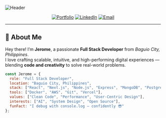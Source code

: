 <!-- Premium GitHub Profile README by ChatGPT for Jerome Millares -->

![Header](https://capsule-render.vercel.app/api?type=waving&color=gradient&height=230&section=header&text=Jerome%20Millares%20&fontSize=45&fontAlignY=40&desc=Full%20Stack%20Developer%20%7C%20Tech%20Explorer%20%7C%20Problem%20Solver&descAlignY=60&descAlign=50)

<div align="center">

[![Portfolio](https://img.shields.io/badge/🌐_Portfolio-000000?style=for-the-badge&logo=vercel&logoColor=white)](https://yourportfolio.com)
[![LinkedIn](https://img.shields.io/badge/LinkedIn-0A66C2?style=for-the-badge&logo=linkedin&logoColor=white)](https://linkedin.com/in/yourprofile)
[![Email](https://img.shields.io/badge/Email-D14836?style=for-the-badge&logo=gmail&logoColor=white)](mailto:your.jmillares0945@gmail.com)

</div>

---

## 🧠 About Me

Hey there! I’m **Jerome**, a passionate **Full Stack Developer** from *Baguio City, Philippines*.  
I love crafting scalable, intuitive, and high-performing digital experiences — blending **code and creativity** to solve real-world problems.

```js
const Jerome = {
  role: "Full Stack Developer",
  location: "Baguio City, Philippines",
  stack: ["React", "Next.js", "Node.js", "Express", "MongoDB", "PostgreSQL"],
  tools: ["Docker", "AWS", "Git", "Vercel"],
  values: ["Clean Code", "Performance", "User-Centric Design"],
  interests: ["AI", "System Design", "Open Source"],
  funFact: "I debug with console.log — confidently 😎"
};
